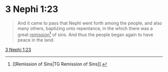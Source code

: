 # 3 Nephi 1:23

> And it came to pass that Nephi went forth among the people, and also many others, baptizing unto repentance, in the which there was a great <u>remission</u>[^a] of sins. And thus the people began again to have peace in the land.

[3 Nephi 1:23](https://www.churchofjesuschrist.org/study/scriptures/bofm/3-ne/1?lang=eng&id=p23#p23)


[^a]: [[Remission of Sins|TG Remission of Sins]].  
